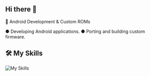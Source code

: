 ## Hi there 👋
🔹 Android Development & Custom ROMs

● Developing Android applications.
● Porting and building custom firmware.

## 🛠 My Skills
![My Skills](https://skillicons.dev/icons?i=rust,kotlin,java,c)
